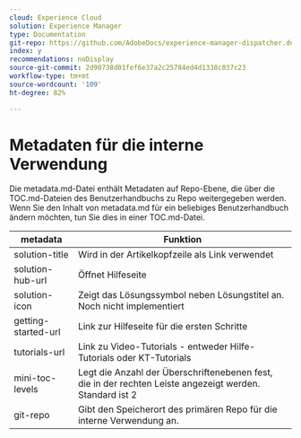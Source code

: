 ```yaml
---
cloud: Experience Cloud
solution: Experience Manager
type: Documentation
git-repo: https://github.com/AdobeDocs/experience-manager-dispatcher.de-DE
index: y
recommendations: noDisplay
source-git-commit: 2d90738d01fef6e37a2c25784ed4d1338c037c23
workflow-type: tm+mt
source-wordcount: '109'
ht-degree: 82%

---
```



# Metadaten für die interne Verwendung

Die metadata.md-Datei enthält Metadaten auf Repo-Ebene, die über die TOC.md-Dateien des Benutzerhandbuchs zu Repo weitergegeben werden. Wenn Sie den Inhalt von metadata.md für ein beliebiges Benutzerhandbuch ändern möchten, tun Sie dies in einer TOC.md-Datei.

| metadata | Funktion |
|--- |--- |
| solution-title | Wird in der Artikelkopfzeile als Link verwendet |
| solution-hub-url | Öffnet Hilfeseite |
| solution-icon | Zeigt das Lösungssymbol neben Lösungstitel an. Noch nicht implementiert |
| getting-started-url | Link zur Hilfeseite für die ersten Schritte |
| tutorials-url | Link zu Video-Tutorials - entweder Hilfe-Tutorials oder KT-Tutorials |
| mini-toc-levels | Legt die Anzahl der Überschriftenebenen fest, die in der rechten Leiste angezeigt werden. Standard ist 2 |
| git-repo | Gibt den Speicherort des primären Repo für die interne Verwendung an. |
